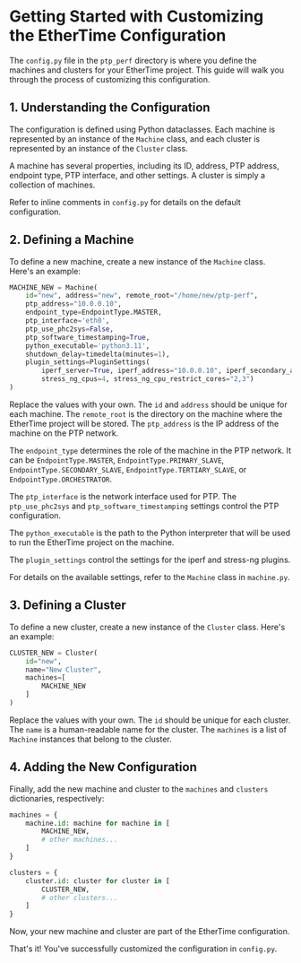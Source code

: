 # Getting Started with Customizing the EtherTime Configuration

The `config.py` file in the `ptp_perf` directory is where you define the machines and clusters for your EtherTime project. This guide will walk you through the process of customizing this configuration.

## 1. Understanding the Configuration

The configuration is defined using Python dataclasses. Each machine is represented by an instance of the `Machine` class, and each cluster is represented by an instance of the `Cluster` class.

A machine has several properties, including its ID, address, PTP address, endpoint type, PTP interface, and other settings. A cluster is simply a collection of machines.

Refer to inline comments in `config.py` for details on the default configuration.

## 2. Defining a Machine

To define a new machine, create a new instance of the `Machine` class. Here's an example:

```python
MACHINE_NEW = Machine(
    id="new", address="new", remote_root="/home/new/ptp-perf",
    ptp_address="10.0.0.10",
    endpoint_type=EndpointType.MASTER,
    ptp_interface='eth0',
    ptp_use_phc2sys=False,
    ptp_software_timestamping=True,
    python_executable='python3.11',
    shutdown_delay=timedelta(minutes=1),
    plugin_settings=PluginSettings(
        iperf_server=True, iperf_address="10.0.0.10", iperf_secondary_address="192.168.1.10",
        stress_ng_cpus=4, stress_ng_cpu_restrict_cores="2,3")
)
```

Replace the values with your own. The `id` and `address` should be unique for each machine. The `remote_root` is the directory on the machine where the EtherTime project will be stored. The `ptp_address` is the IP address of the machine on the PTP network.

The `endpoint_type` determines the role of the machine in the PTP network. It can be `EndpointType.MASTER`, `EndpointType.PRIMARY_SLAVE`, `EndpointType.SECONDARY_SLAVE`, `EndpointType.TERTIARY_SLAVE`, or `EndpointType.ORCHESTRATOR`.

The `ptp_interface` is the network interface used for PTP. The `ptp_use_phc2sys` and `ptp_software_timestamping` settings control the PTP configuration.

The `python_executable` is the path to the Python interpreter that will be used to run the EtherTime project on the machine.

The `plugin_settings` control the settings for the iperf and stress-ng plugins.

For details on the available settings, refer to the `Machine` class in `machine.py`.

## 3. Defining a Cluster

To define a new cluster, create a new instance of the `Cluster` class. Here's an example:

```python
CLUSTER_NEW = Cluster(
    id="new",
    name="New Cluster",
    machines=[
        MACHINE_NEW
    ]
)
```

Replace the values with your own. The `id` should be unique for each cluster. The `name` is a human-readable name for the cluster. The `machines` is a list of `Machine` instances that belong to the cluster.

## 4. Adding the New Configuration

Finally, add the new machine and cluster to the `machines` and `clusters` dictionaries, respectively:

```python
machines = {
    machine.id: machine for machine in [
        MACHINE_NEW,
        # other machines...
    ]
}

clusters = {
    cluster.id: cluster for cluster in [
        CLUSTER_NEW,
        # other clusters...
    ]
}
```

Now, your new machine and cluster are part of the EtherTime configuration. 

That's it! You've successfully customized the configuration in `config.py`.